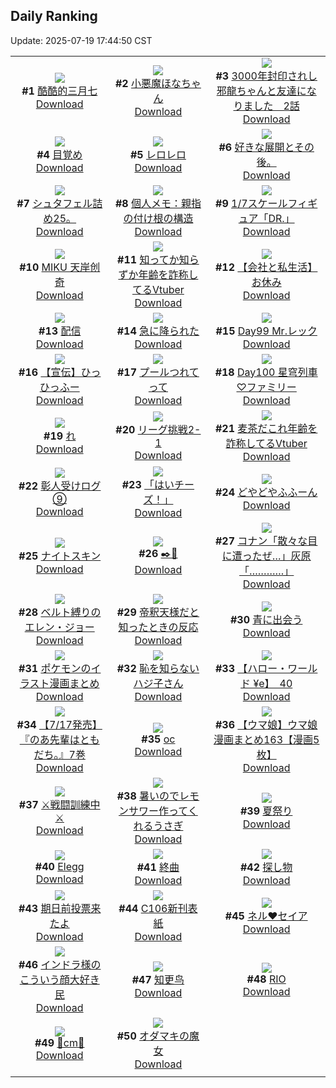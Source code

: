 ## Daily Ranking
Update: 2025-07-19 17:44:50 CST

|      |      |      |
| :----: | :----: | :----: |
| ![](https://i.pixiv.re/c/240x480/img-master/img/2025/07/17/02/01/11/132780553_p0_master1200.jpg)<br>**#1** [酷酷的三月七](https://www.pixiv.net/artworks/132780553)<br>[Download](https://i.pixiv.re/img-original/img/2025/07/17/02/01/11/132780553_p0.jpg) | ![](https://i.pixiv.re/c/240x480/img-master/img/2025/07/17/17/35/13/132796373_p0_master1200.jpg)<br>**#2** [小悪魔ほなちゃん](https://www.pixiv.net/artworks/132796373)<br>[Download](https://i.pixiv.re/img-original/img/2025/07/17/17/35/13/132796373_p0.jpg) | ![](https://i.pixiv.re/c/240x480/img-master/img/2025/07/17/00/01/23/132776567_p0_master1200.jpg)<br>**#3** [3000年封印されし邪龍ちゃんと友達になりました　2話](https://www.pixiv.net/artworks/132776567)<br>[Download](https://i.pixiv.re/img-original/img/2025/07/17/00/01/23/132776567_p0.jpg) |
| ![](https://i.pixiv.re/c/240x480/img-master/img/2025/07/18/07/30/01/132819722_p0_master1200.jpg)<br>**#4** [目覚め](https://www.pixiv.net/artworks/132819722)<br>[Download](https://i.pixiv.re/img-original/img/2025/07/18/07/30/01/132819722_p0.jpg) | ![](https://i.pixiv.re/c/240x480/img-master/img/2025/07/17/00/00/04/132776215_p0_master1200.jpg)<br>**#5** [レロレロ](https://www.pixiv.net/artworks/132776215)<br>[Download](https://i.pixiv.re/img-original/img/2025/07/17/00/00/04/132776215_p0.png) | ![](https://i.pixiv.re/c/240x480/img-master/img/2025/07/17/22/08/05/132806224_p0_master1200.jpg)<br>**#6** [好きな展開とその後。](https://www.pixiv.net/artworks/132806224)<br>[Download](https://i.pixiv.re/img-original/img/2025/07/17/22/08/05/132806224_p0.jpg) |
| ![](https://i.pixiv.re/c/240x480/img-master/img/2025/07/17/22/29/08/132807059_p0_master1200.jpg)<br>**#7** [シュタフェル詰め25。](https://www.pixiv.net/artworks/132807059)<br>[Download](https://i.pixiv.re/img-original/img/2025/07/17/22/29/08/132807059_p0.png) | ![](https://i.pixiv.re/c/240x480/img-master/img/2025/07/17/06/00/04/132783993_p0_master1200.jpg)<br>**#8** [個人メモ：親指の付け根の構造](https://www.pixiv.net/artworks/132783993)<br>[Download](https://i.pixiv.re/img-original/img/2025/07/17/06/00/04/132783993_p0.jpg) | ![](https://i.pixiv.re/c/240x480/img-master/img/2025/07/17/00/30/12/132777854_p0_master1200.jpg)<br>**#9** [1/7スケールフィギュア「DR.」](https://www.pixiv.net/artworks/132777854)<br>[Download](https://i.pixiv.re/img-original/img/2025/07/17/00/30/12/132777854_p0.jpg) |
| ![](https://i.pixiv.re/c/240x480/img-master/img/2025/07/17/00/06/33/132776882_p0_master1200.jpg)<br>**#10** [MIKU 天岸创奇](https://www.pixiv.net/artworks/132776882)<br>[Download](https://i.pixiv.re/img-original/img/2025/07/17/00/06/33/132776882_p0.jpg) | ![](https://i.pixiv.re/c/240x480/img-master/img/2025/07/17/21/02/40/132803614_p0_master1200.jpg)<br>**#11** [知ってか知らずか年齢を詐称してるVtuber](https://www.pixiv.net/artworks/132803614)<br>[Download](https://i.pixiv.re/img-original/img/2025/07/17/21/02/40/132803614_p0.png) | ![](https://i.pixiv.re/c/240x480/img-master/img/2025/07/18/11/42/54/132823699_p0_master1200.jpg)<br>**#12** [【会社と私生活】お休み](https://www.pixiv.net/artworks/132823699)<br>[Download](https://i.pixiv.re/img-original/img/2025/07/18/11/42/54/132823699_p0.jpg) |
| ![](https://i.pixiv.re/c/240x480/img-master/img/2025/07/18/12/06/00/132824315_p0_master1200.jpg)<br>**#13** [配信](https://www.pixiv.net/artworks/132824315)<br>[Download](https://i.pixiv.re/img-original/img/2025/07/18/12/06/00/132824315_p0.png) | ![](https://i.pixiv.re/c/240x480/img-master/img/2025/07/17/00/00/05/132776217_p0_master1200.jpg)<br>**#14** [急に降られた](https://www.pixiv.net/artworks/132776217)<br>[Download](https://i.pixiv.re/img-original/img/2025/07/17/00/00/05/132776217_p0.jpg) | ![](https://i.pixiv.re/c/240x480/img-master/img/2025/07/17/00/00/05/132776220_p0_master1200.jpg)<br>**#15** [Day99 Mr.レック](https://www.pixiv.net/artworks/132776220)<br>[Download](https://i.pixiv.re/img-original/img/2025/07/17/00/00/05/132776220_p0.jpg) |
| ![](https://i.pixiv.re/c/240x480/img-master/img/2025/07/17/13/21/06/132791400_p0_master1200.jpg)<br>**#16** [【宣伝】ひっひっふー](https://www.pixiv.net/artworks/132791400)<br>[Download](https://i.pixiv.re/img-original/img/2025/07/17/13/21/06/132791400_p0.png) | ![](https://i.pixiv.re/c/240x480/img-master/img/2025/07/17/00/00/15/132776307_p0_master1200.jpg)<br>**#17** [プールつれてって](https://www.pixiv.net/artworks/132776307)<br>[Download](https://i.pixiv.re/img-original/img/2025/07/17/00/00/15/132776307_p0.png) | ![](https://i.pixiv.re/c/240x480/img-master/img/2025/07/18/00/00/09/132810846_p0_master1200.jpg)<br>**#18** [Day100 星穹列車♡ファミリー](https://www.pixiv.net/artworks/132810846)<br>[Download](https://i.pixiv.re/img-original/img/2025/07/18/00/00/09/132810846_p0.jpg) |
| ![](https://i.pixiv.re/c/240x480/img-master/img/2025/07/17/04/30/01/132782813_p0_master1200.jpg)<br>**#19** [れ](https://www.pixiv.net/artworks/132782813)<br>[Download](https://i.pixiv.re/img-original/img/2025/07/17/04/30/01/132782813_p0.jpg) | ![](https://i.pixiv.re/c/240x480/img-master/img/2025/07/17/23/02/16/132808459_p0_master1200.jpg)<br>**#20** [リーグ挑戦2-1](https://www.pixiv.net/artworks/132808459)<br>[Download](https://i.pixiv.re/img-original/img/2025/07/17/23/02/16/132808459_p0.png) | ![](https://i.pixiv.re/c/240x480/img-master/img/2025/07/18/21/09/59/132838753_p0_master1200.jpg)<br>**#21** [麦茶だこれ年齢を詐称してるVtuber](https://www.pixiv.net/artworks/132838753)<br>[Download](https://i.pixiv.re/img-original/img/2025/07/18/21/09/59/132838753_p0.jpg) |
| ![](https://i.pixiv.re/c/240x480/img-master/img/2025/07/17/22/47/13/132807765_p0_master1200.jpg)<br>**#22** [彰人受けログ⑨](https://www.pixiv.net/artworks/132807765)<br>[Download](https://i.pixiv.re/img-original/img/2025/07/17/22/47/13/132807765_p0.jpg) | ![](https://i.pixiv.re/c/240x480/img-master/img/2025/07/17/00/06/34/132776883_p0_master1200.jpg)<br>**#23** [「はいチーズ！」](https://www.pixiv.net/artworks/132776883)<br>[Download](https://i.pixiv.re/img-original/img/2025/07/17/00/06/34/132776883_p0.png) | ![](https://i.pixiv.re/c/240x480/img-master/img/2025/07/17/00/00/12/132776269_p0_master1200.jpg)<br>**#24** [どやどやふふーん](https://www.pixiv.net/artworks/132776269)<br>[Download](https://i.pixiv.re/img-original/img/2025/07/17/00/00/12/132776269_p0.png) |
| ![](https://i.pixiv.re/c/240x480/img-master/img/2025/07/18/07/03/08/132819293_p0_master1200.jpg)<br>**#25** [ナイトスキン](https://www.pixiv.net/artworks/132819293)<br>[Download](https://i.pixiv.re/img-original/img/2025/07/18/07/03/08/132819293_p0.jpg) | ![](https://i.pixiv.re/c/240x480/img-master/img/2025/07/17/22/24/22/132806876_p0_master1200.jpg)<br>**#26** [✒️🔫](https://www.pixiv.net/artworks/132806876)<br>[Download](https://i.pixiv.re/img-original/img/2025/07/17/22/24/22/132806876_p0.png) | ![](https://i.pixiv.re/c/240x480/img-master/img/2025/07/17/18/45/56/132798516_p0_master1200.jpg)<br>**#27** [コナン「散々な目に遭ったぜ…」灰原「…………」](https://www.pixiv.net/artworks/132798516)<br>[Download](https://i.pixiv.re/img-original/img/2025/07/17/18/45/56/132798516_p0.jpg) |
| ![](https://i.pixiv.re/c/240x480/img-master/img/2025/07/18/00/00/04/132810803_p0_master1200.jpg)<br>**#28** [ベルト縛りのエレン・ジョー](https://www.pixiv.net/artworks/132810803)<br>[Download](https://i.pixiv.re/img-original/img/2025/07/18/00/00/04/132810803_p0.png) | ![](https://i.pixiv.re/c/240x480/img-master/img/2025/07/18/19/18/58/132834443_p0_master1200.jpg)<br>**#29** [帝釈天様だと知ったときの反応](https://www.pixiv.net/artworks/132834443)<br>[Download](https://i.pixiv.re/img-original/img/2025/07/18/19/18/58/132834443_p0.jpg) | ![](https://i.pixiv.re/c/240x480/img-master/img/2025/07/18/00/00/07/132810831_p0_master1200.jpg)<br>**#30** [青に出会う](https://www.pixiv.net/artworks/132810831)<br>[Download](https://i.pixiv.re/img-original/img/2025/07/18/00/00/07/132810831_p0.png) |
| ![](https://i.pixiv.re/c/240x480/img-master/img/2025/07/18/00/02/07/132811225_p0_master1200.jpg)<br>**#31** [ポケモンのイラスト漫画まとめ](https://www.pixiv.net/artworks/132811225)<br>[Download](https://i.pixiv.re/img-original/img/2025/07/18/00/02/07/132811225_p0.jpg) | ![](https://i.pixiv.re/c/240x480/img-master/img/2025/07/18/16/53/31/132829926_p0_master1200.jpg)<br>**#32** [恥を知らないハジ子さん](https://www.pixiv.net/artworks/132829926)<br>[Download](https://i.pixiv.re/img-original/img/2025/07/18/16/53/31/132829926_p0.png) | ![](https://i.pixiv.re/c/240x480/img-master/img/2025/07/17/01/03/08/132779072_p0_master1200.jpg)<br>**#33** [【ハロー・ワールド ¥e】　40](https://www.pixiv.net/artworks/132779072)<br>[Download](https://i.pixiv.re/img-original/img/2025/07/17/01/03/08/132779072_p0.jpg) |
| ![](https://i.pixiv.re/c/240x480/img-master/img/2025/07/17/05/26/06/132783549_p0_master1200.jpg)<br>**#34** [【7/17発売】『のあ先輩はともだち。』7巻](https://www.pixiv.net/artworks/132783549)<br>[Download](https://i.pixiv.re/img-original/img/2025/07/17/05/26/06/132783549_p0.jpg) | ![](https://i.pixiv.re/c/240x480/img-master/img/2025/07/17/22/43/43/132807630_p0_master1200.jpg)<br>**#35** [oc](https://www.pixiv.net/artworks/132807630)<br>[Download](https://i.pixiv.re/img-original/img/2025/07/17/22/43/43/132807630_p0.jpg) | ![](https://i.pixiv.re/c/240x480/img-master/img/2025/07/18/00/00/53/132811077_p0_master1200.jpg)<br>**#36** [【ウマ娘】ウマ娘漫画まとめ163【漫画5枚】](https://www.pixiv.net/artworks/132811077)<br>[Download](https://i.pixiv.re/img-original/img/2025/07/18/00/00/53/132811077_p0.jpg) |
| ![](https://i.pixiv.re/c/240x480/img-master/img/2025/07/18/20/00/04/132835741_p0_master1200.jpg)<br>**#37** [⚔戦闘訓練中⚔](https://www.pixiv.net/artworks/132835741)<br>[Download](https://i.pixiv.re/img-original/img/2025/07/18/20/00/04/132835741_p0.png) | ![](https://i.pixiv.re/c/240x480/img-master/img/2025/07/18/21/32/02/132839584_p0_master1200.jpg)<br>**#38** [暑いのでレモンサワー作ってくれるうさぎ](https://www.pixiv.net/artworks/132839584)<br>[Download](https://i.pixiv.re/img-original/img/2025/07/18/21/32/02/132839584_p0.jpg) | ![](https://i.pixiv.re/c/240x480/img-master/img/2025/07/17/00/27/42/132777707_p0_master1200.jpg)<br>**#39** [夏祭り](https://www.pixiv.net/artworks/132777707)<br>[Download](https://i.pixiv.re/img-original/img/2025/07/17/00/27/42/132777707_p0.png) |
| ![](https://i.pixiv.re/c/240x480/img-master/img/2025/07/17/12/16/34/132790142_p0_master1200.jpg)<br>**#40** [Elegg](https://www.pixiv.net/artworks/132790142)<br>[Download](https://i.pixiv.re/img-original/img/2025/07/17/12/16/34/132790142_p0.jpg) | ![](https://i.pixiv.re/c/240x480/img-master/img/2025/07/17/00/00/20/132776338_p0_master1200.jpg)<br>**#41** [終曲](https://www.pixiv.net/artworks/132776338)<br>[Download](https://i.pixiv.re/img-original/img/2025/07/17/00/00/20/132776338_p0.jpg) | ![](https://i.pixiv.re/c/240x480/img-master/img/2025/07/17/00/37/09/132778157_p0_master1200.jpg)<br>**#42** [探し物](https://www.pixiv.net/artworks/132778157)<br>[Download](https://i.pixiv.re/img-original/img/2025/07/17/00/37/09/132778157_p0.jpg) |
| ![](https://i.pixiv.re/c/240x480/img-master/img/2025/07/18/19/10/54/132834177_p0_master1200.jpg)<br>**#43** [期日前投票来たよ](https://www.pixiv.net/artworks/132834177)<br>[Download](https://i.pixiv.re/img-original/img/2025/07/18/19/10/54/132834177_p0.jpg) | ![](https://i.pixiv.re/c/240x480/img-master/img/2025/07/17/00/00/34/132776417_p0_master1200.jpg)<br>**#44** [C106新刊表紙](https://www.pixiv.net/artworks/132776417)<br>[Download](https://i.pixiv.re/img-original/img/2025/07/17/00/00/34/132776417_p0.jpg) | ![](https://i.pixiv.re/c/240x480/img-master/img/2025/07/17/12/24/35/132790310_p0_master1200.jpg)<br>**#45** [ネル❤セイア](https://www.pixiv.net/artworks/132790310)<br>[Download](https://i.pixiv.re/img-original/img/2025/07/17/12/24/35/132790310_p0.png) |
| ![](https://i.pixiv.re/c/240x480/img-master/img/2025/07/18/18/35/08/132832971_p0_master1200.jpg)<br>**#46** [インドラ様のこういう顔大好き民](https://www.pixiv.net/artworks/132832971)<br>[Download](https://i.pixiv.re/img-original/img/2025/07/18/18/35/08/132832971_p0.jpg) | ![](https://i.pixiv.re/c/240x480/img-master/img/2025/07/17/20/06/32/132801403_p0_master1200.jpg)<br>**#47** [知更鸟](https://www.pixiv.net/artworks/132801403)<br>[Download](https://i.pixiv.re/img-original/img/2025/07/17/20/06/32/132801403_p0.jpg) | ![](https://i.pixiv.re/c/240x480/img-master/img/2025/07/18/00/00/18/132810920_p0_master1200.jpg)<br>**#48** [RIO](https://www.pixiv.net/artworks/132810920)<br>[Download](https://i.pixiv.re/img-original/img/2025/07/18/00/00/18/132810920_p0.png) |
| ![](https://i.pixiv.re/c/240x480/img-master/img/2025/07/17/21/03/58/132803662_p0_master1200.jpg)<br>**#49** [🌟cm🌟](https://www.pixiv.net/artworks/132803662)<br>[Download](https://i.pixiv.re/img-original/img/2025/07/17/21/03/58/132803662_p0.png) | ![](https://i.pixiv.re/c/240x480/img-master/img/2025/07/18/05/45/20/132818016_p0_master1200.jpg)<br>**#50** [オダマキの魔女](https://www.pixiv.net/artworks/132818016)<br>[Download](https://i.pixiv.re/img-original/img/2025/07/18/05/45/20/132818016_p0.png) |
|      |
